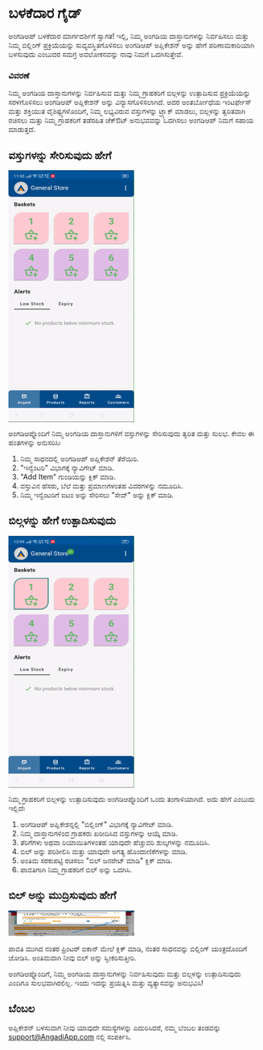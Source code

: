 # ಬಳಕೆದಾರ ಗೈಡ್

ಅಂಗಡಿಆಪ್ ಬಳಕೆದಾರ ಮಾರ್ಗದರ್ಶಿಗೆ ಸ್ವಾಗತ! ಇಲ್ಲಿ, ನಿಮ್ಮ ಅಂಗಡಿಯ ದಾಸ್ತಾನುಗಳನ್ನು ನಿರ್ವಹಿಸಲು ಮತ್ತು ನಿಮ್ಮ ಬಿಲ್ಲಿಂಗ್ ಪ್ರಕ್ರಿಯೆಯನ್ನು ಸುವ್ಯವಸ್ಥಿತಗೊಳಿಸಲು ಅಂಗಡಿಆಪ್ ಅಪ್ಲಿಕೇಶನ್ ಅನ್ನು ಹೇಗೆ ಪರಿಣಾಮಕಾರಿಯಾಗಿ ಬಳಸುವುದು ಎಂಬುದರ ಸಮಗ್ರ ಅವಲೋಕನವನ್ನು ನಾವು ನಿಮಗೆ ಒದಗಿಸುತ್ತೇವೆ.

### ವಿವರಣೆ

ನಿಮ್ಮ ಅಂಗಡಿಯ ದಾಸ್ತಾನುಗಳನ್ನು ನಿರ್ವಹಿಸುವ ಮತ್ತು ನಿಮ್ಮ ಗ್ರಾಹಕರಿಗೆ ಬಿಲ್ಗಳನ್ನು ಉತ್ಪಾದಿಸುವ ಪ್ರಕ್ರಿಯೆಯನ್ನು ಸರಳಗೊಳಿಸಲು ಅಂಗಡಿಆಪ್ ಅಪ್ಲಿಕೇಶನ್ ಅನ್ನು ವಿನ್ಯಾಸಗೊಳಿಸಲಾಗಿದೆ. ಅದರ ಅಂತರ್ಬೋಧೆಯ ಇಂಟರ್ಫೇಸ್ ಮತ್ತು ಶಕ್ತಿಯುತ ವೈಶಿಷ್ಟ್ಯಗಳೊಂದಿಗೆ, ನಿಮ್ಮ ಲಭ್ಯವಿರುವ ವಸ್ತುಗಳನ್ನು ಟ್ರ್ಯಾಕ್ ಮಾಡಲು, ಬಿಲ್ಗಳನ್ನು ತ್ವರಿತವಾಗಿ ರಚಿಸಲು ಮತ್ತು ನಿಮ್ಮ ಗ್ರಾಹಕರಿಗೆ ತಡೆರಹಿತ ಚೆಕ್ಔಟ್ ಅನುಭವವನ್ನು ಒದಗಿಸಲು ಅಂಗಡಿಆಪ್ ನಿಮಗೆ ಸಹಾಯ ಮಾಡುತ್ತದೆ.

## ವಸ್ತುಗಳನ್ನು ಸೇರಿಸುವುದು ಹೇಗೆ <br>

<div style="width: 250px; height: 500px; overflow: hidden;">
  <img src="\.vitepress\assets\add_item.gif" alt="Add Items" style="width: 100%; height: 100%;">
</div>

ಅಂಗಡಿಆಪ್ನೊಂದಿಗೆ ನಿಮ್ಮ ಅಂಗಡಿಯ ದಾಸ್ತಾನುಗಳಿಗೆ ವಸ್ತುಗಳನ್ನು ಸೇರಿಸುವುದು ತ್ವರಿತ ಮತ್ತು ಸುಲಭ. ಕೇವಲ ಈ ಹಂತಗಳನ್ನು ಅನುಸರಿಸಿಃ

1. ನಿಮ್ಮ ಸಾಧನದಲ್ಲಿ ಅಂಗಡಿಆಪ್ ಅಪ್ಲಿಕೇಶನ್ ತೆರೆಯಿರಿ.
2. "ಇನ್ವೆಂಟರಿ" ವಿಭಾಗಕ್ಕೆ ನ್ಯಾವಿಗೇಟ್ ಮಾಡಿ.
3. "Add Item" ಗುಂಡಿಯನ್ನು ಕ್ಲಿಕ್ ಮಾಡಿ.
4. ವಸ್ತುವಿನ ಹೆಸರು, ಬೆಲೆ ಮತ್ತು ಪ್ರಮಾಣಗಳಂತಹ ವಿವರಗಳನ್ನು ನಮೂದಿಸಿ.
5. ನಿಮ್ಮ ಇನ್ವೆಂಟರಿಗೆ ಐಟಂ ಅನ್ನು ಸೇರಿಸಲು "ಸೇವ್" ಅನ್ನು ಕ್ಲಿಕ್ ಮಾಡಿ.

## ಬಿಲ್ಗಳನ್ನು ಹೇಗೆ ಉತ್ಪಾದಿಸುವುದು <br>

<div style="width: 250px; height: 500px; overflow: hidden;">
  <img src="\.vitepress\assets\make_bill.gif" alt="Generate Bills" style="width: 100%; height: 100%;">
</div>


ನಿಮ್ಮ ಗ್ರಾಹಕರಿಗೆ ಬಿಲ್ಗಳನ್ನು ಉತ್ಪಾದಿಸುವುದು ಅಂಗಡಿಆಪ್ನೊಂದಿಗೆ ಒಂದು ತಂಗಾಳಿಯಾಗಿದೆ. ಅದು ಹೇಗೆ ಎಂಬುದು ಇಲ್ಲಿದೆಃ

1. ಅಂಗಡಿಆಪ್ ಅಪ್ಲಿಕೇಶನ್ನಲ್ಲಿ "ಬಿಲ್ಲಿಂಗ್" ವಿಭಾಗಕ್ಕೆ ನ್ಯಾವಿಗೇಟ್ ಮಾಡಿ.
2. ನಿಮ್ಮ ದಾಸ್ತಾನುಗಳಿಂದ ಗ್ರಾಹಕರು ಖರೀದಿಸಿದ ವಸ್ತುಗಳನ್ನು ಆಯ್ಕೆ ಮಾಡಿ.
3. ತೆರಿಗೆಗಳು ಅಥವಾ ರಿಯಾಯಿತಿಗಳಂತಹ ಯಾವುದೇ ಹೆಚ್ಚುವರಿ ಶುಲ್ಕಗಳನ್ನು ನಮೂದಿಸಿ.
4. ಬಿಲ್ ಅನ್ನು ಪರಿಶೀಲಿಸಿ ಮತ್ತು ಯಾವುದೇ ಅಗತ್ಯ ಹೊಂದಾಣಿಕೆಗಳನ್ನು ಮಾಡಿ.
5. ಅಂತಿಮ ಸರಕುಪಟ್ಟಿ ರಚಿಸಲು "ಬಿಲ್ ಜನರೇಟ್ ಮಾಡಿ" ಕ್ಲಿಕ್ ಮಾಡಿ.
6. ಪಾವತಿಗಾಗಿ ನಿಮ್ಮ ಗ್ರಾಹಕರಿಗೆ ಬಿಲ್ ಅನ್ನು ಒದಗಿಸಿ.


## ಬಿಲ್ ಅನ್ನು ಮುದ್ರಿಸುವುದು ಹೇಗೆ <br>


<img src="\.vitepress\assets\7.jpeg" width="250" height="50">

ಪಾವತಿ ಮುಗಿದ ನಂತರ ಪ್ರಿಂಟರ್ ಐಕಾನ್ ಮೇಲೆ ಕ್ಲಿಕ್ ಮಾಡಿ, ನಂತರ ಸಾಧನವನ್ನು ಬಿಲ್ಲಿಂಗ್ ಯಂತ್ರದೊಂದಿಗೆ ಜೋಡಿಸಿ. ಅಂತಿಮವಾಗಿ ನೀವು ಬಿಲ್ ಅನ್ನು ಸ್ವೀಕರಿಸುತ್ತೀರಿ. 



ಅಂಗಡಿಆಪ್ನೊಂದಿಗೆ, ನಿಮ್ಮ ಅಂಗಡಿಯ ದಾಸ್ತಾನುಗಳನ್ನು ನಿರ್ವಹಿಸುವುದು ಮತ್ತು ಬಿಲ್ಗಳನ್ನು ಉತ್ಪಾದಿಸುವುದು ಎಂದಿಗೂ ಸುಲಭವಾಗಿರಲಿಲ್ಲ. ಇಂದು ಇದನ್ನು ಪ್ರಯತ್ನಿಸಿ ಮತ್ತು ವ್ಯತ್ಯಾಸವನ್ನು ಅನುಭವಿಸಿ!

## ಬೆಂಬಲ

ಅಪ್ಲಿಕೇಶನ್ ಬಳಸುವಾಗ ನೀವು ಯಾವುದೇ ಸಮಸ್ಯೆಗಳನ್ನು ಎದುರಿಸಿದರೆ, ನಮ್ಮ ಬೆಂಬಲ ತಂಡವನ್ನು support@AngadiApp.com ನಲ್ಲಿ ಸಂಪರ್ಕಿಸಿ.